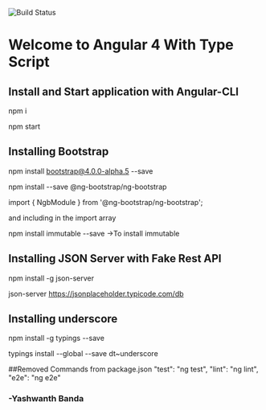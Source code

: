 

![Build Status](https://travis-ci.org/ybanda/Angular4App.svg?branch=master)

# Welcome to Angular 4 With Type Script

## Install and Start application with Angular-CLI
npm i

npm start

## Installing Bootstrap
npm install bootstrap@4.0.0-alpha.5 --save

npm install --save @ng-bootstrap/ng-bootstrap

import { NgbModule } from '@ng-bootstrap/ng-bootstrap';

and including in the import array

npm install immutable --save ->To install immutable

## Installing JSON Server with Fake Rest API

npm install -g json-server

json-server https://jsonplaceholder.typicode.com/db

## Installing underscore
npm install -g typings --save

typings install --global --save dt~underscore

##Removed Commands from package.json
"test": "ng test",
"lint": "ng lint",
"e2e": "ng e2e"

### -Yashwanth Banda
